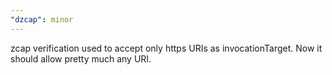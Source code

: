 ```yaml
---
"dzcap": minor
---
```


zcap verification used to accept only https URIs as invocationTarget. Now it should allow pretty much any URI.
